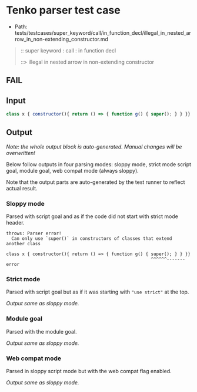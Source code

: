 # Tenko parser test case

- Path: tests/testcases/super_keyword/call/in_function_decl/illegal_in_nested_arrow_in_non-extending_constructor.md

> :: super keyword : call : in function decl
>
> ::> illegal in nested arrow in non-extending constructor
## FAIL

## Input


`````js
class x { constructor(){ return () => { function g() { super(); } } }}
`````

## Output

_Note: the whole output block is auto-generated. Manual changes will be overwritten!_

Below follow outputs in four parsing modes: sloppy mode, strict mode script goal, module goal, web compat mode (always sloppy).

Note that the output parts are auto-generated by the test runner to reflect actual result.

### Sloppy mode

Parsed with script goal and as if the code did not start with strict mode header.

`````
throws: Parser error!
  Can only use `super()` in constructors of classes that extend another class

class x { constructor(){ return () => { function g() { super(); } } }}
                                                       ^^^^^^------- error
`````

### Strict mode

Parsed with script goal but as if it was starting with `"use strict"` at the top.

_Output same as sloppy mode._

### Module goal

Parsed with the module goal.

_Output same as sloppy mode._

### Web compat mode

Parsed in sloppy script mode but with the web compat flag enabled.

_Output same as sloppy mode._
